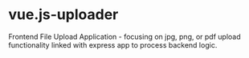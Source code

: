 # vue.js-uploader
Frontend File Upload Application - focusing on jpg, png, or pdf upload functionality linked with express app to process backend logic.
